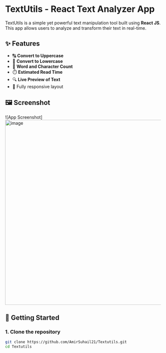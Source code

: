# TextUtils - React Text Analyzer App

TextUtils is a simple yet powerful text manipulation tool built using **React JS**. This app allows users to analyze and transform their text in real-time.

## ✨ Features

- 🔠 **Convert to Uppercase**
- 🔡 **Convert to Lowercase**
- 🔢 **Word and Character Count**
- ⏱️ **Estimated Read Time**
- 🔍 **Live Preview of Text**
- 📱 Fully responsive layout

## 🖼️ Screenshot

![App Screenshot]
<img width="1365" height="598" alt="image" src="https://github.com/user-attachments/assets/eaa1b8a2-ffde-49ae-b4a8-b991fab708de" />


## 🚀 Getting Started

### 1. Clone the repository
```bash
git clone https://github.com/AmirSuhail21/Textutils.git
cd Textutils
